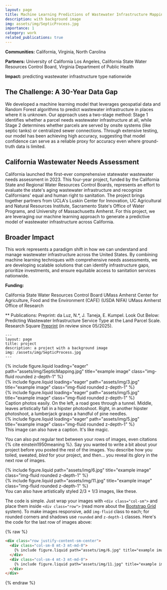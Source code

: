 ```yaml
---
layout: page
title: Machine Learning Predictions of Wastewater Infrastructure Mapping
description: with background image
img: assets/img/SepticProcess.jpg
importance: 1
category: work
related_publications: true
---
```


<b>Communities:</b> California, Virginia, North Carolina

<b>Partners:</b> University of California Los Angeles, California State Water Resources Control Board, Virginia Department of Public Health

<b>Impact:</b> predicting wastewater infrastructure type nationwide

## The Challenge: A 30-Year Data Gap

We developed a machine learning model that leverages geospatial data and Random Forest algorithms to predict wastewater infrastructure in places where it is unknown. Our approach uses a two-stage method: Stage 1 identifies whether a parcel needs wastewater infrastructure at all, while Stage 2 determines whether parcels are served by onsite systems (like septic tanks) or centralized sewer connections. Through extensive testing, our model has been achieving high accuracy, suggesting that model confidence can serve as a reliable proxy for accuracy even where ground-truth data is limited.

## California Wastewater Needs Assessment

California launched the first-ever comprehensive statewater wastewater needs assessment in 2023. This four-year project, funded by the California State and Regional Water Resources Control Boards, represents an  effort to evaluate the state's aging wastewater infrastructure and recognize Californians' equal and human right to sanitation. The project brings together partners from UCLA's Luskin Center for Innovation, UC Agricultural and Natural Resources Institute, Sacramento State's Office of Water Programs, and University of Massachusetts Amherst. For this project, we are leveraging our machine learning approach to generate a predictive model of wastewater infrastructure across California. 

## Broader Impact

This work represents a paradigm shift in how we can understand and manage wastewater infrastructure across the United States. By combining machine learning techniques with comprehensive needs assessments, we are developing scalable solutions that can identify infrastructure gaps, prioritize investments, and ensure equitable access to sanitation services nationwide.

<b>Funding:</b>

California State Water Resources Control Board
UMass Amherst Center for Agriculture, Food and the Environment (CAFE) (USDA NIFA)
UMass Amherst Office of Research

** Publications: 
Preprint:
da Luz, N.*, J. Taneja, E. Kumpel. Look Out Below: Predicting Wastewater Infrastructure Service Type at the Land Parcel Scale. Research Square [Preprint](https://dx.doi.org/10.21203/rs.3.rs-6656886/v1) (in review since 05/2025).

    ---
    layout: page
    title: project
    description: a project with a background image
    img: /assets/img/SepticProcess.jpg
    ---

<div class="row">
    <div class="col-sm mt-3 mt-md-0">
        {% include figure.liquid loading="eager" path="assets/img/SepticMapping.jpg" title="example image" class="img-fluid rounded z-depth-1" %}
    </div>
    <div class="col-sm mt-3 mt-md-0">
        {% include figure.liquid loading="eager" path="assets/img/3.jpg" title="example image" class="img-fluid rounded z-depth-1" %}
    </div>
    <div class="col-sm mt-3 mt-md-0">
        {% include figure.liquid loading="eager" path="assets/img/5.jpg" title="example image" class="img-fluid rounded z-depth-1" %}
    </div>
</div>
<div class="caption">
    Caption photos easily. On the left, a road goes through a tunnel. Middle, leaves artistically fall in a hipster photoshoot. Right, in another hipster photoshoot, a lumberjack grasps a handful of pine needles.
</div>
<div class="row">
    <div class="col-sm mt-3 mt-md-0">
        {% include figure.liquid loading="eager" path="assets/img/5.jpg" title="example image" class="img-fluid rounded z-depth-1" %}
    </div>
</div>
<div class="caption">
    This image can also have a caption. It's like magic.
</div>

You can also put regular text between your rows of images, even citations {% cite einstein1950meaning %}.
Say you wanted to write a bit about your project before you posted the rest of the images.
You describe how you toiled, sweated, _bled_ for your project, and then... you reveal its glory in the next row of images.

<div class="row justify-content-sm-center">
    <div class="col-sm-8 mt-3 mt-md-0">
        {% include figure.liquid path="assets/img/6.jpg" title="example image" class="img-fluid rounded z-depth-1" %}
    </div>
    <div class="col-sm-4 mt-3 mt-md-0">
        {% include figure.liquid path="assets/img/11.jpg" title="example image" class="img-fluid rounded z-depth-1" %}
    </div>
</div>
<div class="caption">
    You can also have artistically styled 2/3 + 1/3 images, like these.
</div>

The code is simple.
Just wrap your images with `<div class="col-sm">` and place them inside `<div class="row">` (read more about the <a href="https://getbootstrap.com/docs/4.4/layout/grid/">Bootstrap Grid</a> system).
To make images responsive, add `img-fluid` class to each; for rounded corners and shadows use `rounded` and `z-depth-1` classes.
Here's the code for the last row of images above:

{% raw %}

```html
<div class="row justify-content-sm-center">
  <div class="col-sm-8 mt-3 mt-md-0">
    {% include figure.liquid path="assets/img/6.jpg" title="example image" class="img-fluid rounded z-depth-1" %}
  </div>
  <div class="col-sm-4 mt-3 mt-md-0">
    {% include figure.liquid path="assets/img/11.jpg" title="example image" class="img-fluid rounded z-depth-1" %}
  </div>
</div>
```

{% endraw %}
